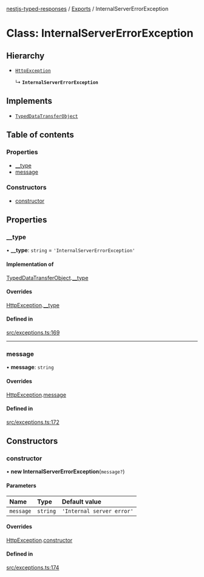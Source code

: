 [nestjs-typed-responses](../README.md) / [Exports](../modules.md) / InternalServerErrorException

# Class: InternalServerErrorException

## Hierarchy

- [`HttpException`](HttpException.md)

  ↳ **`InternalServerErrorException`**

## Implements

- [`TypedDataTransferObject`](../interfaces/TypedDataTransferObject.md)

## Table of contents

### Properties

- [\_\_type](InternalServerErrorException.md#__type)
- [message](InternalServerErrorException.md#message)

### Constructors

- [constructor](InternalServerErrorException.md#constructor)

## Properties

### \_\_type

• **\_\_type**: `string` = `'InternalServerErrorException'`

#### Implementation of

[TypedDataTransferObject](../interfaces/TypedDataTransferObject.md).[__type](../interfaces/TypedDataTransferObject.md#__type)

#### Overrides

[HttpException](HttpException.md).[__type](HttpException.md#__type)

#### Defined in

[src/exceptions.ts:169](https://github.com/igrek8/nestjs-typed-responses/blob/cc7b0a6/src/exceptions.ts#L169)

___

### message

• **message**: `string`

#### Overrides

[HttpException](HttpException.md).[message](HttpException.md#message)

#### Defined in

[src/exceptions.ts:172](https://github.com/igrek8/nestjs-typed-responses/blob/cc7b0a6/src/exceptions.ts#L172)

## Constructors

### constructor

• **new InternalServerErrorException**(`message?`)

#### Parameters

| Name | Type | Default value |
| :------ | :------ | :------ |
| `message` | `string` | `'Internal server error'` |

#### Overrides

[HttpException](HttpException.md).[constructor](HttpException.md#constructor)

#### Defined in

[src/exceptions.ts:174](https://github.com/igrek8/nestjs-typed-responses/blob/cc7b0a6/src/exceptions.ts#L174)
